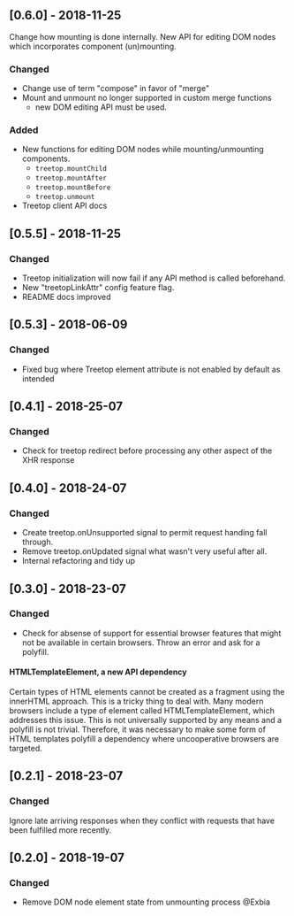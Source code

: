 ## [0.6.0] - 2018-11-25

Change how mounting is done internally. New API for editing DOM nodes which incorporates component (un)mounting.

### Changed

- Change use of term "compose" in favor of "merge"
- Mount and unmount no longer supported in custom merge functions
    * new DOM editing API must be used.

### Added
- New functions for editing DOM nodes while mounting/unmounting components.
    * `treetop.mountChild`
    * `treetop.mountAfter`
    * `treetop.mountBefore`
    * `treetop.unmount`
- Treetop client API docs

## [0.5.5] - 2018-11-25
### Changed

- Treetop initialization will now fail if any API method is called beforehand.
- New "treetopLinkAttr" config feature flag.
- README docs improved


## [0.5.3] - 2018-06-09
### Changed

- Fixed bug where Treetop element attribute is not enabled by default as intended


## [0.4.1] - 2018-25-07
### Changed

- Check for treetop redirect before processing any other aspect of the XHR response

## [0.4.0] - 2018-24-07
### Changed

- Create treetop.onUnsupported signal to permit request handing fall through.
- Remove treetop.onUpdated signal what wasn't very useful after all.
- Internal refactoring and tidy up


## [0.3.0] - 2018-23-07
### Changed

- Check for absense of support for essential browser features that might not be available in
certain browsers. Throw an error and ask for a polyfill.

#### HTMLTemplateElement, a new API dependency

Certain types of HTML elements cannot be created as a fragment using the innerHTML approach.
This is a tricky thing to deal with. Many modern browsers include a type of element called
HTMLTemplateElement, which addresses this issue. This is not universally supported by
any means and a polyfill is not trivial. Therefore, it was necessary to make some form of
HTML templates polyfill a dependency where uncooperative browsers are targeted.


## [0.2.1] - 2018-23-07
### Changed
Ignore late arriving responses when they conflict with requests that have
been fulfilled more recently.

## [0.2.0] - 2018-19-07
### Changed
- Remove DOM node element state from unmounting process @Exbia
